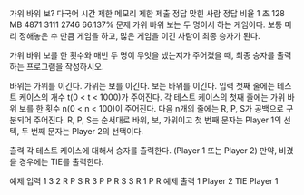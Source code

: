 가위 바위 보? 다국어
시간 제한	메모리 제한	제출	정답	맞힌 사람	정답 비율
1 초	128 MB	4871	3111	2746	66.137%
문제
가위 바위 보는 두 명이서 하는 게임이다. 보통 미리 정해놓은 수 만큼 게임을 하고, 많은 게임을 이긴 사람이 최종 승자가 된다.

가위 바위 보를 한 횟수와 매번 두 명이 무엇을 냈는지가 주어졌을 때, 최종 승자를 출력하는 프로그램을 작성하시오.

바위는 가위를 이긴다.
가위는 보를 이긴다.
보는 바위를 이긴다.
입력
첫째 줄에는 테스트 케이스의 개수 t(0 < t < 1000)가 주어진다. 각 테스트 케이스의 첫째 줄에는 가위 바위 보를 한 횟수 n(0 < n < 100)이 주어진다. 다음 n개의 줄에는 R, P, S가 공백으로 구분되어 주어진다. R, P, S는 순서대로 바위, 보, 가위이고 첫 번째 문자는 Player 1의 선택, 두 번째 문자는 Player 2의 선택이다.

출력
각 테스트 케이스에 대해서 승자를 출력한다. (Player 1 또는 Player 2) 만약, 비겼을 경우에는 TIE를 출력한다.

예제 입력 1 
3
2
R P
S R
3
P P
R S
S R
1
P R
예제 출력 1 
Player 2
TIE
Player 1